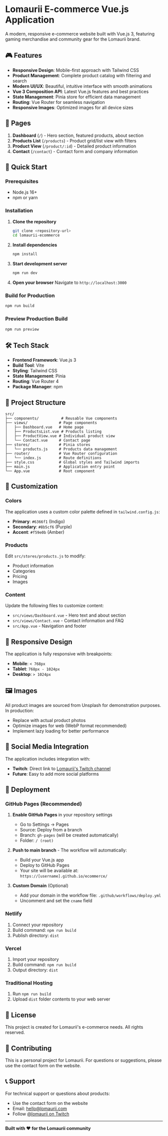 # Lomaurii E-commerce Vue.js Application

A modern, responsive e-commerce website built with Vue.js 3, featuring gaming merchandise and community gear for the Lomaurii brand.

## 🎮 Features

- **Responsive Design**: Mobile-first approach with Tailwind CSS
- **Product Management**: Complete product catalog with filtering and search
- **Modern UI/UX**: Beautiful, intuitive interface with smooth animations
- **Vue 3 Composition API**: Latest Vue.js features and best practices
- **State Management**: Pinia store for efficient data management
- **Routing**: Vue Router for seamless navigation
- **Responsive Images**: Optimized images for all device sizes

## 📱 Pages

1. **Dashboard** (`/`) - Hero section, featured products, about section
2. **Products List** (`/products`) - Product grid/list view with filters
3. **Product View** (`/product/:id`) - Detailed product information
4. **Contact** (`/contact`) - Contact form and company information

## 🚀 Quick Start

### Prerequisites

- Node.js 16+ 
- npm or yarn

### Installation

1. **Clone the repository**
   ```bash
   git clone <repository-url>
   cd lomaurii-ecommerce
   ```

2. **Install dependencies**
   ```bash
   npm install
   ```

3. **Start development server**
   ```bash
   npm run dev
   ```

4. **Open your browser**
   Navigate to `http://localhost:3000`

### Build for Production

```bash
npm run build
```

### Preview Production Build

```bash
npm run preview
```

## 🛠️ Tech Stack

- **Frontend Framework**: Vue.js 3
- **Build Tool**: Vite
- **Styling**: Tailwind CSS
- **State Management**: Pinia
- **Routing**: Vue Router 4
- **Package Manager**: npm

## 📁 Project Structure

```
src/
├── components/          # Reusable Vue components
├── views/              # Page components
│   ├── Dashboard.vue   # Home page
│   ├── ProductsList.vue # Products listing
│   ├── ProductView.vue # Individual product view
│   └── Contact.vue     # Contact page
├── stores/             # Pinia stores
│   └── products.js     # Products data management
├── router/             # Vue Router configuration
│   └── index.js        # Route definitions
├── style.css           # Global styles and Tailwind imports
├── main.js             # Application entry point
└── App.vue             # Root component
```

## 🎨 Customization

### Colors
The application uses a custom color palette defined in `tailwind.config.js`:

- **Primary**: `#6366f1` (Indigo)
- **Secondary**: `#8b5cf6` (Purple)  
- **Accent**: `#f59e0b` (Amber)

### Products
Edit `src/stores/products.js` to modify:
- Product information
- Categories
- Pricing
- Images

### Content
Update the following files to customize content:
- `src/views/Dashboard.vue` - Hero text and about section
- `src/views/Contact.vue` - Contact information and FAQ
- `src/App.vue` - Navigation and footer

## 📱 Responsive Design

The application is fully responsive with breakpoints:
- **Mobile**: `< 768px`
- **Tablet**: `768px - 1024px`
- **Desktop**: `> 1024px`

## 🖼️ Images

All product images are sourced from Unsplash for demonstration purposes. In production:
- Replace with actual product photos
- Optimize images for web (WebP format recommended)
- Implement lazy loading for better performance

## 🔗 Social Media Integration

The application includes integration with:
- **Twitch**: Direct link to [Lomaurii's Twitch channel](https://www.twitch.tv/lomaurii)
- **Future**: Easy to add more social platforms

## 🚀 Deployment

### GitHub Pages (Recommended)
1. **Enable GitHub Pages** in your repository settings
   - Go to Settings → Pages
   - Source: Deploy from a branch
   - Branch: `gh-pages` (will be created automatically)
   - Folder: `/ (root)`

2. **Push to main branch** - The workflow will automatically:
   - Build your Vue.js app
   - Deploy to GitHub Pages
   - Your site will be available at: `https://[username].github.io/ecommerce/`

3. **Custom Domain** (Optional)
   - Add your domain in the workflow file: `.github/workflows/deploy.yml`
   - Uncomment and set the `cname` field

### Netlify
1. Connect your repository
2. Build command: `npm run build`
3. Publish directory: `dist`

### Vercel
1. Import your repository
2. Build command: `npm run build`
3. Output directory: `dist`

### Traditional Hosting
1. Run `npm run build`
2. Upload `dist` folder contents to your web server

## 📝 License

This project is created for Lomaurii's e-commerce needs. All rights reserved.

## 🤝 Contributing

This is a personal project for Lomaurii. For questions or suggestions, please use the contact form on the website.

## 📞 Support

For technical support or questions about products:
- Use the contact form on the website
- Email: hello@lomaurii.com
- Follow [@lomaurii on Twitch](https://www.twitch.tv/lomaurii)

---

**Built with ❤️ for the Lomaurii community**
